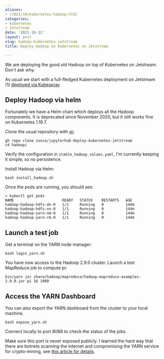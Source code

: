 ```yaml
---
aliases:
- /2021/10/kubernetes-hadoop.html
categories:
- kubernetes
- jetstream
date: '2021-10-12'
layout: post
slug: hadoop-kubernetes-jetstream
title: Deploy Hadoop on Kubernetes on Jetstream

---
```


We are deploying the good old Hadoop on top of Kubernetes on Jetstream. Don't ask why.

As usual we start with a full-fledged Kubernetes deployment on Jetstream (1) [deployed via Kubespray](https://zonca.dev/2021/01/kubernetes-jetstream-kubespray.html)

## Deploy Hadoop via helm

Fortunately we have a Helm chart which deploys all the Hadoop components.
It is deprecated since November 2020, but it still works fine on Kubernetes 1.19.7.

Clone the usual repository with [`gh`](https://cli.github.com/):

    gh repo clone zonca/jupyterhub-deploy-kubernetes-jetstream
    cd hadoop/

Verify the configuration in `stable_hadoop_values.yaml`, I'm currently keeping it simple,
so no persistence.

Install Hadoop via Helm:

    bash install_hadoop.sh

Once the pods are running, you should see:

```
> kubectl get pods
NAME                      READY   STATUS    RESTARTS   AGE
hadoop-hadoop-hdfs-dn-0   1/1     Running   0          144m
hadoop-hadoop-hdfs-nn-0   1/1     Running   0          144m
hadoop-hadoop-yarn-nm-0   1/1     Running   0          144m
hadoop-hadoop-yarn-rm-0   1/1     Running   0          144m
```

## Launch a test job

Get a terminal on the YARN node manager:

    bash login_yarn.sh

You have now access to the Hadoop 2.9.0 cluster.
Launch a test MapReduce job to compute pi:

    bin/yarn jar share/hadoop/mapreduce/hadoop-mapreduce-examples-2.9.0.jar pi 16 1000

## Access the YARN Dashboard

You can also export the YARN dashboard from the cluster to your local machine.

    bash expose_yarn.sh

Connect locally to port 8088 to check the status of the jobs.

Make sure this port is never exposed publicly. I learned the hard way that there are botnets scanning the internet and compromising the YARN service for crypto-mining, see [this article for details](https://tolisec.com/yarn-botnet/).
